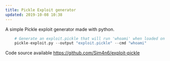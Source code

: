 ```yaml
---
title: Pickle Exploit generator 
updated: 2019-10-08 10:38
---
```


A simple Pickle exploit generator made with python. 

```python
    # Generate an exploit.pickle that will run 'whoami' when loaded on the victim host 
    pickle-exploit.py --output "exploit.pickle" --cmd "whoami"
```

Code source available <https://github.com/Sim4n6/exploit-pickle> 
